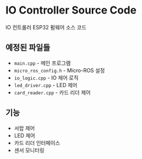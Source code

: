 # IO Controller Source Code

IO 컨트롤러 ESP32 펌웨어 소스 코드

## 예정된 파일들
- `main.cpp` - 메인 프로그램
- `micro_ros_config.h` - Micro-ROS 설정
- `io_logic.cpp` - IO 제어 로직
- `led_driver.cpp` - LED 제어
- `card_reader.cpp` - 카드 리더 제어

## 기능
- 서랍 제어
- LED 제어
- 카드 리더 인터페이스
- 센서 모니터링
